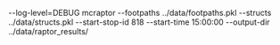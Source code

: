 --log-level=DEBUG mcraptor --footpaths ../data/footpaths.pkl --structs ../data/structs.pkl --start-stop-id 818 --start-time 15:00:00 --output-dir ../data/raptor_results/
